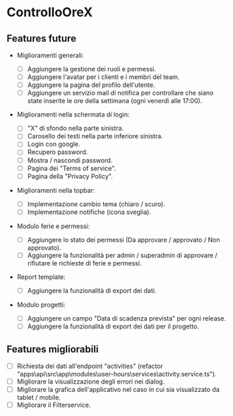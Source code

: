 # ControlloOreX

## Features future

- Miglioramenti generali:

  - [ ] Aggiungere la gestione dei ruoli e permessi.
  - [ ] Aggiungere l'avatar per i clienti e i membri del team.
  - [ ] Aggiungere la pagina del profilo dell'utente.
  - [ ] Aggiungere un servizio mail di notifica per controllare che siano state inserite le ore della settimana (ogni venerdì alle 17:00).

- Miglioramenti nella schermata di login:

  - [ ] "X" di sfondo nella parte sinistra.
  - [ ] Carosello dei testi nella parte inferiore sinistra.
  - [ ] Login con google.
  - [ ] Recupero password.
  - [ ] Mostra / nascondi password.
  - [ ] Pagina dei "Terms of service".
  - [ ] Pagina della "Privacy Policy".

- Miglioramenti nella topbar:

  - [ ] Implementazione cambio tema (chiaro / scuro).
  - [ ] Implementazione notifiche (icona sveglia).

- Modulo ferie e permessi:

  - [ ] Aggiungere lo stato dei permessi (Da approvare / approvato / Non approvato).
  - [ ] Aggiungere la funzionalità per admin / superadmin di approvare / rifiutare le richieste di ferie e permessi.

- Report template:

  - [ ] Aggiungere la funzionalità di export dei dati.

- Modulo progetti:
  - [ ] Aggiungere un campo "Data di scadenza prevista" per ogni release.
  - [ ] Aggiungere la funzionalità di export dei dati per il progetto.

## Features migliorabili

- [ ] Richiesta dei dati all'endpoint "activities" (refactor "apps\api\src\app\modules\user-hours\services\activity.service.ts").
- [ ] Migliorare la visualizzazione degli errori nei dialog.
- [ ] Migliorare la grafica dell'applicativo nel caso in cui sia visualizzato da tablet / mobile.
- [ ] Migliorare il Filterservice.
